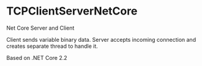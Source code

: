 # TCPClientServerNetCore

Net Core Server and Client

Client sends variable binary data. Server accepts incoming connection and creates separate thread to handle it.


Based on .NET Core 2.2
